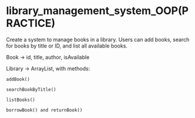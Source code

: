 # library_management_system_OOP(PRACTICE)

Create a system to manage books in a library. Users can add books, search for books by title or ID, and list all available books.

Book → id, title, author, isAvailable

Library → ArrayList<Book>, with methods:

    addBook()

    searchBookByTitle()

    listBooks()

    borrowBook() and returnBook()
